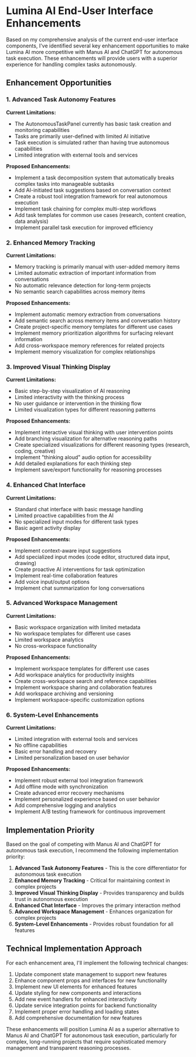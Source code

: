 # Lumina AI End-User Interface Enhancements

Based on my comprehensive analysis of the current end-user interface components, I've identified several key enhancement opportunities to make Lumina AI more competitive with Manus AI and ChatGPT for autonomous task execution. These enhancements will provide users with a superior experience for handling complex tasks autonomously.

## Enhancement Opportunities

### 1. Advanced Task Autonomy Features

**Current Limitations:**
- The AutonomousTaskPanel currently has basic task creation and monitoring capabilities
- Tasks are primarily user-defined with limited AI initiative
- Task execution is simulated rather than having true autonomous capabilities
- Limited integration with external tools and services

**Proposed Enhancements:**
- Implement a task decomposition system that automatically breaks complex tasks into manageable subtasks
- Add AI-initiated task suggestions based on conversation context
- Create a robust tool integration framework for real autonomous execution
- Implement task chaining for complex multi-step workflows
- Add task templates for common use cases (research, content creation, data analysis)
- Implement parallel task execution for improved efficiency

### 2. Enhanced Memory Tracking

**Current Limitations:**
- Memory tracking is primarily manual with user-added memory items
- Limited automatic extraction of important information from conversations
- No automatic relevance detection for long-term projects
- No semantic search capabilities across memory items

**Proposed Enhancements:**
- Implement automatic memory extraction from conversations
- Add semantic search across memory items and conversation history
- Create project-specific memory templates for different use cases
- Implement memory prioritization algorithms for surfacing relevant information
- Add cross-workspace memory references for related projects
- Implement memory visualization for complex relationships

### 3. Improved Visual Thinking Display

**Current Limitations:**
- Basic step-by-step visualization of AI reasoning
- Limited interactivity with the thinking process
- No user guidance or intervention in the thinking flow
- Limited visualization types for different reasoning patterns

**Proposed Enhancements:**
- Implement interactive visual thinking with user intervention points
- Add branching visualization for alternative reasoning paths
- Create specialized visualizations for different reasoning types (research, coding, creative)
- Implement "thinking aloud" audio option for accessibility
- Add detailed explanations for each thinking step
- Implement save/export functionality for reasoning processes

### 4. Enhanced Chat Interface

**Current Limitations:**
- Standard chat interface with basic message handling
- Limited proactive capabilities from the AI
- No specialized input modes for different task types
- Basic agent activity display

**Proposed Enhancements:**
- Implement context-aware input suggestions
- Add specialized input modes (code editor, structured data input, drawing)
- Create proactive AI interventions for task optimization
- Implement real-time collaboration features
- Add voice input/output options
- Implement chat summarization for long conversations

### 5. Advanced Workspace Management

**Current Limitations:**
- Basic workspace organization with limited metadata
- No workspace templates for different use cases
- Limited workspace analytics
- No cross-workspace functionality

**Proposed Enhancements:**
- Implement workspace templates for different use cases
- Add workspace analytics for productivity insights
- Create cross-workspace search and reference capabilities
- Implement workspace sharing and collaboration features
- Add workspace archiving and versioning
- Implement workspace-specific customization options

### 6. System-Level Enhancements

**Current Limitations:**
- Limited integration with external tools and services
- No offline capabilities
- Basic error handling and recovery
- Limited personalization based on user behavior

**Proposed Enhancements:**
- Implement robust external tool integration framework
- Add offline mode with synchronization
- Create advanced error recovery mechanisms
- Implement personalized experience based on user behavior
- Add comprehensive logging and analytics
- Implement A/B testing framework for continuous improvement

## Implementation Priority

Based on the goal of competing with Manus AI and ChatGPT for autonomous task execution, I recommend the following implementation priority:

1. **Advanced Task Autonomy Features** - This is the core differentiator for autonomous task execution
2. **Enhanced Memory Tracking** - Critical for maintaining context in complex projects
3. **Improved Visual Thinking Display** - Provides transparency and builds trust in autonomous execution
4. **Enhanced Chat Interface** - Improves the primary interaction method
5. **Advanced Workspace Management** - Enhances organization for complex projects
6. **System-Level Enhancements** - Provides robust foundation for all features

## Technical Implementation Approach

For each enhancement area, I'll implement the following technical changes:

1. Update component state management to support new features
2. Enhance component props and interfaces for new functionality
3. Implement new UI elements for enhanced features
4. Update styling for new components and interactions
5. Add new event handlers for enhanced interactivity
6. Update service integration points for backend functionality
7. Implement proper error handling and loading states
8. Add comprehensive documentation for new features

These enhancements will position Lumina AI as a superior alternative to Manus AI and ChatGPT for autonomous task execution, particularly for complex, long-running projects that require sophisticated memory management and transparent reasoning processes.
